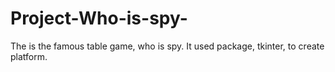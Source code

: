 # Project-Who-is-spy-
The is the famous table game, who is spy.
It used package, tkinter, to create platform.
